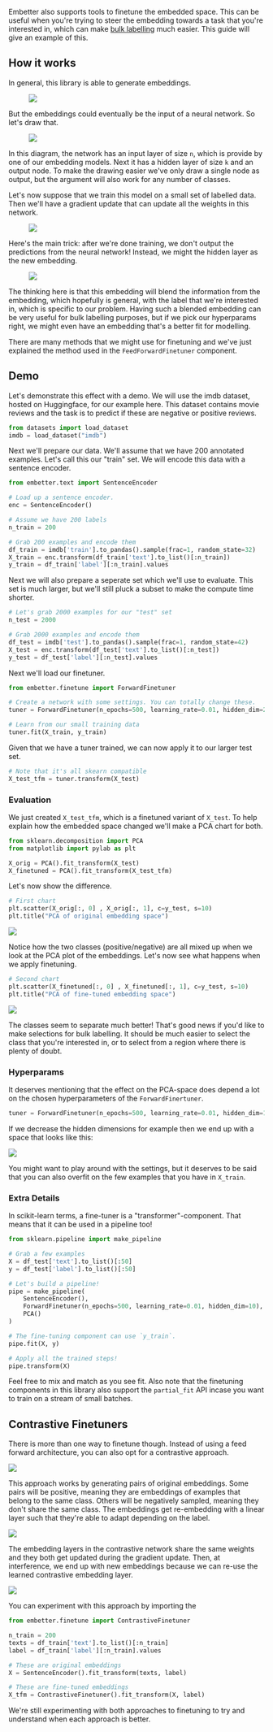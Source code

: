 Embetter also supports tools to finetune the embedded space. This can be useful when you're trying to steer the embedding towards a task that you're interested in, which can make [bulk labelling](https://github.com/koaning/bulk/) much easier. This guide will give an example of this. 

## How it works 

In general, this library is able to generate embeddings. 

<figure>
  <img src="images/embed.png" style="margin-left: auto;margin-right: auto;">
</figure>

But the embeddings could eventually be the input of a neural network. So let's draw that.

<figure>
  <img src="images/feedforward.png" style="margin-left: auto;margin-right: auto;">
</figure>

In this diagram, the network has an input layer of size `n`, which is provide by one of our embedding models. Next it has a hidden layer of size `k` and an output node. To make the drawing easier we've only draw a single node as output, but the argument will also work for any number of classes. 

Let's now suppose that we train this model on a small set of labelled data. Then we'll have a gradient update that can update all the weights in this network.

<figure>
  <img src="images/gradient.png" style="margin-left: auto;margin-right: auto;">
</figure>

Here's the main trick: after we're done training, we don't output the predictions from the neural network! Instead, we might the hidden layer as the new embedding. 

<figure>
  <img src="images/output.png" style="margin-left: auto;margin-right: auto;">
</figure>

The thinking here is that this embedding will blend the information from the embedding, which hopefully is general, with the label that we're interested in, which is specific to our problem. Having such a blended embedding can be very useful for bulk labelling purposes, but if we pick our hyperparams right, we might even have an embedding that's a better fit for modelling.

There are many methods that we might use for finetuning and we've just explained the method used in the `FeedForwardFinetuner` component. 

## Demo 

Let's demonstrate this effect with a demo. We will use the imdb dataset, hosted on Huggingface, for our example here. This dataset contains movie reviews and the task is to predict if these are negative or positive reviews. 

```python
from datasets import load_dataset
imdb = load_dataset("imdb")
```

Next we'll prepare our data. We'll assume that we have 200 annotated examples. Let's call this our "train" set. We will encode this data with a sentence encoder. 

```python
from embetter.text import SentenceEncoder

# Load up a sentence encoder.
enc = SentenceEncoder()

# Assume we have 200 labels 
n_train = 200

# Grab 200 examples and encode them
df_train = imdb['train'].to_pandas().sample(frac=1, random_state=32)
X_train = enc.transform(df_train['text'].to_list()[:n_train])
y_train = df_train['label'][:n_train].values
```

Next we will also prepare a seperate set which we'll use to evaluate. This set is much larger, but we'll still pluck a subset to make the compute time shorter. 

```python
# Let's grab 2000 examples for our "test" set 
n_test = 2000

# Grab 2000 examples and encode them
df_test = imdb['test'].to_pandas().sample(frac=1, random_state=42)
X_test = enc.transform(df_test['text'].to_list()[:n_test])
y_test = df_test['label'][:n_test].values
```

Next we'll load our finetuner. 

```python
from embetter.finetune import ForwardFinetuner 

# Create a network with some settings. You can totally change these. 
tuner = ForwardFinetuner(n_epochs=500, learning_rate=0.01, hidden_dim=200)

# Learn from our small training data
tuner.fit(X_train, y_train)
```

Given that we have a tuner trained, we can now apply it to our larger test set. 

```python
# Note that it's all skearn compatible 
X_test_tfm = tuner.transform(X_test)
```

### Evaluation 

We just created `X_test_tfm`, which is a finetuned variant of `X_test`. To help
explain how the embedded space changed we'll make a PCA chart for both. 

```python
from sklearn.decomposition import PCA
from matplotlib import pylab as plt 

X_orig = PCA().fit_transform(X_test)
X_finetuned = PCA().fit_transform(X_test_tfm)
```

Let's now show the difference.

```python
# First chart 
plt.scatter(X_orig[:, 0] , X_orig[:, 1], c=y_test, s=10)
plt.title("PCA of original embedding space")
```

![](images/x-orig.png)

Notice how the two classes (positive/negative) are all mixed up when we look at the PCA plot of the embeddings. Let's now see what happens when we apply finetuning.

```python
# Second chart
plt.scatter(X_finetuned[:, 0] , X_finetuned[:, 1], c=y_test, s=10)
plt.title("PCA of fine-tuned embedding space")
```

![](images/x-finetuned.png)

The classes seem to separate much better! That's good news if you'd like to make selections for bulk labelling. It should be much easier to select the class that you're interested in, or to select from a region where there is plenty of doubt.

### Hyperparams 

It deserves mentioning that the effect on the PCA-space does depend a lot on the chosen hyperparameters of the `ForwardFinertuner`. 

```python
tuner = ForwardFinetuner(n_epochs=500, learning_rate=0.01, hidden_dim=10)
```

If we decrease the hidden dimensions for example then we end up with a space that looks like this: 

![](images/x-finetuned-again.png)


You might want to play around with the settings, but it deserves to be said that you can also overfit on the few examples that you have in `X_train`.

### Extra Details 

In scikit-learn terms, a fine-tuner is a "transformer"-component. That means that it can be used in a pipeline too! 

```python
from sklearn.pipeline import make_pipeline 

# Grab a few examples
X = df_test['text'].to_list()[:50]
y = df_test['label'].to_list()[:50]

# Let's build a pipeline!
pipe = make_pipeline(
    SentenceEncoder(),
    ForwardFinetuner(n_epochs=500, learning_rate=0.01, hidden_dim=10),
    PCA()
)

# The fine-tuning component can use `y_train`.
pipe.fit(X, y)

# Apply all the trained steps! 
pipe.transform(X)
```

Feel free to mix and match as you see fit. Also note that the finetuning components in this library also support the `partial_fit` API incase you want to train on a stream of small batches.

## Contrastive Finetuners 

There is more than one way to finetune though. Instead of using a feed forward architecture, you can also opt
for a contrastive approach. 

![](images/contrastive.png)

This approach works by generating pairs of original embeddings. Some pairs will be positive, meaning they are embeddings of examples that belong to the same class. Others will be negatively sampled, meaning they don't share the same class. The embeddings get re-embedding with a linear layer such that they're able to adapt depending on the label.

![](images/contrastive-same-weights.png)

The embedding layers in the contrastive network share the same weights and they both get updated during the gradient update. Then, at interference, 
we end up with new embeddings because we can re-use the learned contrastive embedding layer. 

![](images/contrastive-re-use.png)

You can experiment with this approach by importing the 

```python
from embetter.finetune import ContrastiveFinetuner

n_train = 200
texts = df_train['text'].to_list()[:n_train]
label = df_train['label'][:n_train].values

# These are original embeddings
X = SentenceEncoder().fit_transform(texts, label)

# These are fine-tuned embeddings
X_tfm = ContrastiveFinetuner().fit_transform(X, label)
```

We're still experimenting with both approaches to finetuning to try and understand when each approach is better.